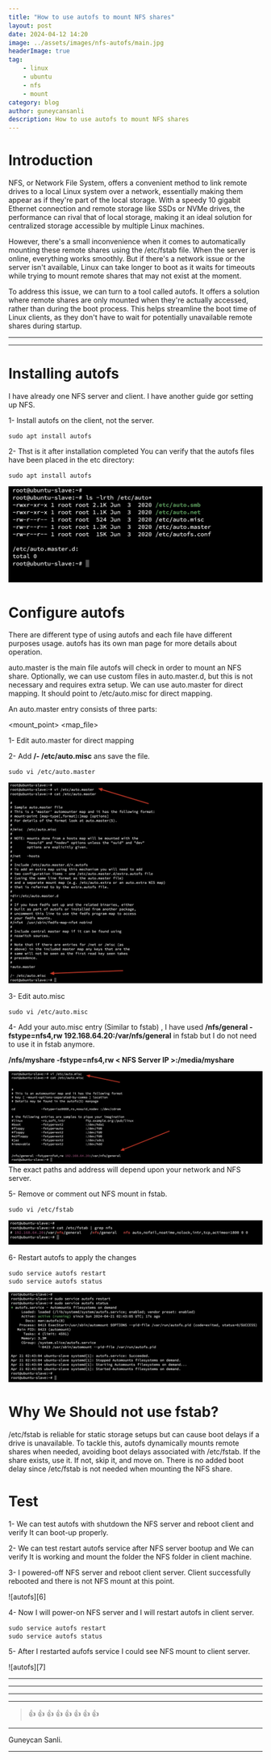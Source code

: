 ```yaml
---
title: "How to use autofs to mount NFS shares"
layout: post
date: 2024-04-12 14:20
image: ../assets/images/nfs-autofs/main.jpg
headerImage: true
tag:
    - linux
    - ubuntu
    - nfs
    - mount
category: blog
author: guneycansanli
description: How to use autofs to mount NFS shares
---
```


# Introduction

NFS, or Network File System, offers a convenient method to link remote drives to a local Linux system over a network, essentially making them appear as if they're part of the local storage. With a speedy 10 gigabit Ethernet connection and remote storage like SSDs or NVMe drives, the performance can rival that of local storage, making it an ideal solution for centralized storage accessible by multiple Linux machines.

However, there's a small inconvenience when it comes to automatically mounting these remote shares using the /etc/fstab file. When the server is online, everything works smoothly. But if there's a network issue or the server isn't available, Linux can take longer to boot as it waits for timeouts while trying to mount remote shares that may not exist at the moment.

To address this issue, we can turn to a tool called autofs. It offers a solution where remote shares are only mounted when they're actually accessed, rather than during the boot process. This helps streamline the boot time of Linux clients, as they don't have to wait for potentially unavailable remote shares during startup.

---

---

# Installing autofs

I have already one NFS server and client. I have another guide gor setting up NFS.

1- Install autofs on the client, not the server.

```
sudo apt install autofs
```

2- Thst is it after installation completed You can verify that the autofs files have been placed in the etc directory:

```
sudo apt install autofs
```

![autofs][1]

# Configure autofs

There are different type of using autofs and each file have different purposes usage. autofs has its own man page for more details about operation.

auto.master is the main file autofs will check in order to mount an NFS share. Optionally, we can use custom files in auto.master.d, but this is not necessary and requires extra setup. We can use auto.master for direct mapping. It should point to
/etc/auto.misc for direct mapping.

An auto.master entry consists of three parts:

<mount_point> <map_file> <options>

1- Edit auto.master for direct mapping

2- Add **/- /etc/auto.misc** ans save the file.

```
sudo vi /etc/auto.master
```

![autofs][2]

3- Edit auto.misc

```
sudo vi /etc/auto.misc
```

4- Add your auto.misc entry (Similar to fstab) , I have used **/nfs/general -fstype=nfs4,rw 192.168.64.20:/var/nfs/general** in fstab but I do not need to use it in fstab anymore.

**/nfs/myshare -fstype=nfs4,rw < NFS Server IP >:/media/myshare**

![autofs][3]
The exact paths and address will depend upon your network and NFS server.

5- Remove or comment out NFS mount in fstab.

```
sudo vi /etc/fstab
```

![autofs][4]

6- Restart autofs to apply the changes

```
sudo service autofs restart
sudo service autofs status
```

![autofs][5]

# Why We Should not use fstab?

/etc/fstab is reliable for static storage setups but can cause boot delays if a drive is unavailable. To tackle this, autofs dynamically mounts remote shares when needed, avoiding boot delays associated with /etc/fstab. If the share exists, use it. If not, skip it, and move on. There is no added boot delay since /etc/fstab is not needed when mounting the NFS share.

# Test

1- We can test autofs with shutdown the NFS server and reboot client and verify It can boot-up properly.

2- We can test restart autofs service after NFS server bootup and We can verify It is working and mount the folder the NFS folder in client machine.

3- I powered-off NFS server and reboot client server. Client successfully rebooted and there is not NFS mount at this point.

![autofs][6]

4- Now I will power-on NFS server and I will restart autofs in client server.

```
sudo service autofs restart
sudo service autofs status
```

5- After I restarted aufofs service I could see NFS mount to client server.

![autofs][7]


---

---

---

---

> :+1: :+1: :+1: :+1: :+1: :+1: :+1: :+1:

---

Guneycan Sanli.

---

[1]: ../assets/images/nfs-autofs/autofs1.jpg
[2]: ../assets/images/nfs-autofs/autofs2.jpg
[3]: ../assets/images/nfs-autofs/autofs3.jpg
[4]: ../assets/images/nfs-autofs/autofs4.jpg
[5]: ../assets/images/nfs-autofs/autofs5.jpg
